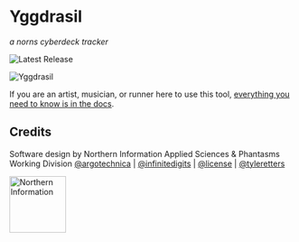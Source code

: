 # Yggdrasil

_a norns cyberdeck tracker_


![Latest Release](https://img.shields.io/github/v/release/northern-information/yggdrasil?sort=semver&color=%23f)

![Yggdrasil](https://northern-information.github.io/yggdrasil-docs/assets/images/yggdrasil.png)

If you are an artist, musician, or runner here to use this tool, [everything you need to know is in the docs](https://northern-information.github.io/yggdrasil-docs/).

## Credits

Software design by Northern Information
Applied Sciences & Phantasms Working Division
[@argotechnica](https://twitter.com/argotechnica) | [@infinitedigits](https://github.com/schollz) | [@license](https://github.com/ryanlaws) | [@tyleretters](https://nor.the-rn.info)

<a href="https://nor.the-rn.info"><img src="https://tyleretters.github.io/arcologies-docs/assets/images/northern-information.svg" alt="Northern Information" width="100"/></a>

